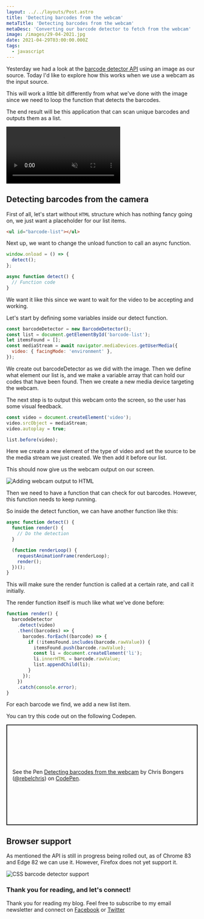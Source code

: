 ```yaml
---
layout: ../../layouts/Post.astro
title: 'Detecting barcodes from the webcam'
metaTitle: 'Detecting barcodes from the webcam'
metaDesc: 'Converting our barcode detector to fetch from the webcam'
image: /images/29-04-2021.jpg
date: 2021-04-29T03:00:00.000Z
tags:
  - javascript
---
```


Yesterday we had a look at the [barcode detector API](https://daily-dev-tips.com/posts/javascript-native-barcode-detector-api/) using an image as our source.
Today I'd like to explore how this works when we use a webcam as the input source.

This will work a little bit differently from what we've done with the image since we need to loop the function that detects the barcodes.

The end result will be this application that can scan unique barcodes and outputs them as a list.

<video autoplay loop muted playsinline>
  <source src="https://res.cloudinary.com/daily-dev-tips/video/upload/q_auto/barcode_bn1ota.webm" type="video/webm" />
  <source src="https://res.cloudinary.com/daily-dev-tips/video/upload/q_auto/barcode_itbof1.mp4" type="video/mp4" />
</video>

## Detecting barcodes from the camera

First of all, let's start without `HTML` structure which has nothing fancy going on, we just want a placeholder for our list items.

```html
<ul id="barcode-list"></ul>
```

Next up, we want to change the unload function to call an async function.

```js
window.onload = () => {
  detect();
};

async function detect() {
  // Function code
}
```

We want it like this since we want to wait for the video to be accepting and working.

Let's start by defining some variables inside our detect function.

```js
const barcodeDetector = new BarcodeDetector();
const list = document.getElementById('barcode-list');
let itemsFound = [];
const mediaStream = await navigator.mediaDevices.getUserMedia({
  video: { facingMode: 'environment' },
});
```

We create out barcodeDetector as we did with the image.
Then we define what element our list is, and we make a variable array that can hold our codes that have been found.
Then we create a new media device targeting the webcam.

The next step is to output this webcam onto the screen, so the user has some visual feedback.

```js
const video = document.createElement('video');
video.srcObject = mediaStream;
video.autoplay = true;

list.before(video);
```

Here we create a new element of the type of video and set the source to be the media stream we just created.
We then add it before our list.

This should now give us the webcam output on our screen.

![Adding webcam output to HTML](https://cdn.hashnode.com/res/hashnode/image/upload/v1619422122998/nHUUX3yY4.png)

Then we need to have a function that can check for out barcodes.
However, this function needs to keep running.

So inside the detect function, we can have another function like this:

```js
async function detect() {
  function render() {
    // Do the detection
  }

  (function renderLoop() {
    requestAnimationFrame(renderLoop);
    render();
  })();
}
```

This will make sure the render function is called at a certain rate, and call it initially.

The render function itself is much like what we've done before:

```js
function render() {
  barcodeDetector
    .detect(video)
    .then((barcodes) => {
      barcodes.forEach((barcode) => {
        if (!itemsFound.includes(barcode.rawValue)) {
          itemsFound.push(barcode.rawValue);
          const li = document.createElement('li');
          li.innerHTML = barcode.rawValue;
          list.appendChild(li);
        }
      });
    })
    .catch(console.error);
}
```

For each barcode we find, we add a new list item.

You can try this code out on the following Codepen.

<p class="codepen" data-height="265" data-theme-id="dark" data-default-tab="js,result" data-user="rebelchris" data-slug-hash="jOyJOzr" style="height: 265px; box-sizing: border-box; display: flex; align-items: center; justify-content: center; border: 2px solid; margin: 1em 0; padding: 1em;" data-pen-title="Detecting barcodes from the webcam">
  <span>See the Pen <a href="https://codepen.io/rebelchris/pen/jOyJOzr">
  Detecting barcodes from the webcam</a> by Chris Bongers (<a href="https://codepen.io/rebelchris">@rebelchris</a>)
  on <a href="https://codepen.io">CodePen</a>.</span>
</p>
<script async defer src="https://cpwebassets.codepen.io/assets/embed/ei.js"></script>

## Browser support

As mentioned the API is still in progress being rolled out, as of Chrome 83 and Edge 82 we can use it.
However, Firefox does not yet support it.

![CSS barcode detector support](https://cdn.hashnode.com/res/hashnode/image/upload/v1619340054375/52URFcbqB.png)

### Thank you for reading, and let's connect!

Thank you for reading my blog. Feel free to subscribe to my email newsletter and connect on [Facebook](https://www.facebook.com/DailyDevTipsBlog) or [Twitter](https://twitter.com/DailyDevTips1)
